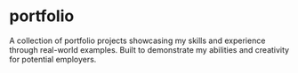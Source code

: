# portfolio
A collection of portfolio projects showcasing my skills and experience through real-world examples. Built to demonstrate my abilities and creativity for potential employers.
